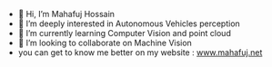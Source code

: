 - 👋 Hi, I’m Mahafuj Hossain
- 👀 I’m deeply interested in Autonomous Vehicles perception
- 🌱 I’m currently learning Computer Vision and point cloud
- 💞️ I’m looking to collaborate on Machine Vision
- you can get to know me better on my website : www.mahafuj.net

<!---
MAHAFUJ/MAHAFUJ is a ✨ special ✨ repository because its `README.md` (this file) appears on your GitHub profile.
You can click the Preview link to take a look at your changes.
--->

